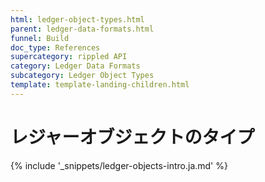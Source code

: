 ```yaml
---
html: ledger-object-types.html
parent: ledger-data-formats.html
funnel: Build
doc_type: References
supercategory: rippled API
category: Ledger Data Formats
subcategory: Ledger Object Types
template: template-landing-children.html
---
```

# レジャーオブジェクトのタイプ

{% include '_snippets/ledger-objects-intro.ja.md' %}
